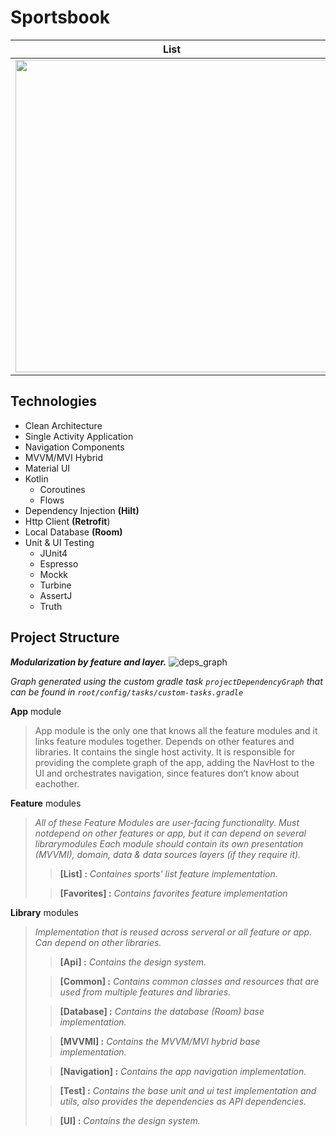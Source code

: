# Sportsbook
| List | Favorites |
| --- | --- |
| <img src="https://user-images.githubusercontent.com/15250492/208312719-4007da47-fc7f-42e9-bbc7-aaf448a04dce.png"  height="500" /> | <img src="https://user-images.githubusercontent.com/15250492/208312723-22b7846d-476e-4fed-b19e-90cf1f48b067.png"  height="500" /> |

## Technologies
- Clean Architecture
- Single Activity Application
- Navigation Components
- MVVM/MVI Hybrid
- Material UI
- Kotlin
	- Coroutines
	- Flows 
- Dependency Injection **(Hilt)**
- Http Client **(Retrofit**)
- Local Database **(Room)**
- Unit  & UI Testing
	- JUnit4
	- Espresso
	- Mockk
	- Turbine
	- AssertJ
	- Truth

## Project Structure
***Modularization by feature and layer.***
![deps_graph](https://user-images.githubusercontent.com/15250492/208312866-e0c1f711-8218-42e5-b4c9-8f78a05244c0.png)


*Graph generated using the custom gradle task `projectDependencyGraph` that can be found in `root/config/tasks/custom-tasks.gradle`*

**App** module

> App module is the only one that knows all the feature modules and it links feature modules together. Depends on other features and libraries. It contains the single host activity. It is responsible for providing the complete graph of the app, adding the NavHost to the UI and orchestrates navigation, since features don’t know about eachother.

**Feature** modules

> *All of these Feature Modules are user-facing functionality. Must notdepend on other features or app, but it can depend on several librarymodules Each module should contain its own presentation (MVVMI), domain, data & data sources layers (if they require it).*
> > **[List] :**
> > *Containes sports' list feature implementation.*
> 
>> **[Favorites] :**
> > *Contains favorites feature implementation*

**Library** modules

> *Implementation that is reused across serveral or all feature or app. Can depend on other libraries.*
> 
>> **[Api] :**
> > *Contains the design system.*
> 
>> **[Common] :**
> > *Contains common classes and resources that are used from multiple features and libraries.*
> 
> > **[Database] :**
> > *Contains the database (Room) base implementation.*
> 
> > **[MVVMI] :**
> > *Contains the MVVM/MVI hybrid base implementation.*
> 
> > **[Navigation] :**
> > *Contains the app navigation implementation.*
> 
> > **[Test] :**
> > *Contains the base unit and ui test implementation and utils, also provides the dependencies as API dependencies.*
> 
> > **[UI] :**
> > *Contains the design system.*



